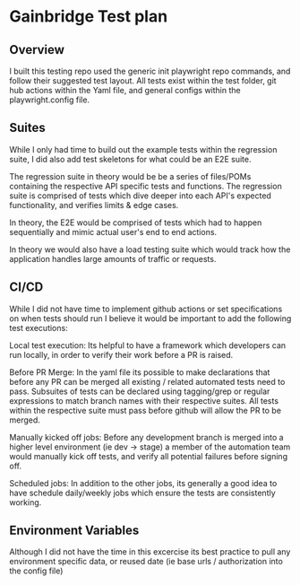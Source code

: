 # Gainbridge Test plan

## Overview 
I built this testing repo used the generic init playwright repo commands, and follow their suggested test layout. All tests exist within the test folder, git hub actions within the Yaml file, and general configs within the playwright.config file. 

## Suites
While I only had time to build out the example tests within the regression suite, I did also add test skeletons for what could be an E2E suite. 

The regression suite in theory would be be a series of files/POMs containing the respective API specific tests and functions. The regression suite is comprised of tests which dive deeper into each API's expected functionality, and verifies limits & edge cases. 

In theory, the E2E would be comprised of tests which had to happen sequentially and mimic actual user's end to end actions. 

In theory we would also have a load testing suite which would track how the application handles large amounts of traffic or requests. 

## CI/CD
While I did not have time to implement github actions or set specifications on when tests should run I believe it would be important to add the following test executions: 

Local test execution: 
Its helpful to have a framework which developers can run locally, in order to verify their work before a PR is raised. 

Before PR Merge:
In the yaml file its possible to make declarations that before any PR can be merged all existing / related automated tests need to pass. Subsuites of tests can be declared using tagging/grep or regular expressions to match branch names with their respective suites. All tests within the respective suite must pass before github will allow the PR to be merged. 

Manually kicked off jobs: 
Before any development branch is merged into a higher level environment (ie dev -> stage) a member of the automation team would manually kick off tests, and verify all potential failures before signing off. 

Scheduled jobs:
In addition to the other jobs, its generally a good idea to have schedule daily/weekly jobs which ensure the tests are consistently working.

## Environment Variables 
Although I did not have the time in this excercise its best practice to pull any environment specific data, or reused date (ie base urls / authorization into the config file)
